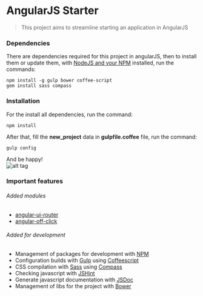 # AngularJS Starter

> This project aims to streamline starting an application in AngularJS

### Dependencies
There are dependencies required for this project in angularJS, then to install them or update them, with [NodeJS and your NPM](https://nodejs.org/en/) installed, run the commands:

    npm install -g gulp bower coffee-script
    gem install sass compass

### Installation
For the install all dependencies, run the command:

    npm install

After that, fill the **new_project** data in **gulpfile.coffee** file, run the command:

    gulp config

And be happy!  
![alt tag](https://media.giphy.com/media/jFKDrAkefvNkI/giphy.gif)

### Important features

###### Added modules
- [angular-ui-router](http://ngcordova.com/)
- [angular-off-click](http://ngmodules.org/modules/angular-off-click)

###### Added for development
- Management of packages for development with [NPM](https://www.npmjs.com/)
- Configuration builds with [Gulp](http://gulpjs.com/) using [Coffeescript](http://coffeescript.org/)
- CSS compilation with [Sass](http://sass-lang.com/) using [Compass](http://compass-style.org/)
- Checking javascript with [JSHint](http://jshint.com/)
- Generate javascript documentation with [JSDoc](http://usejsdoc.org/)
- Management of libs for the project with [Bower](https://bower.io/)
